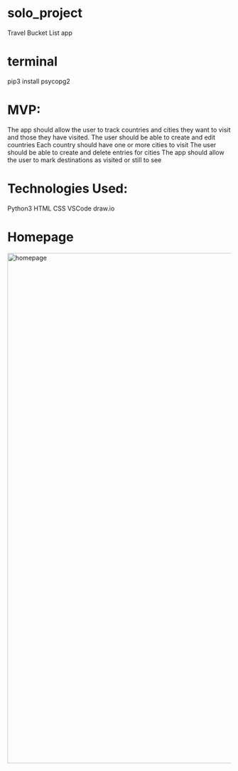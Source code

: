 # solo_project
Travel Bucket List app


# terminal

pip3 install psycopg2


# MVP:

The app should allow the user to track countries and cities they want to visit and those they have visited.
The user should be able to create and edit countries
Each country should have one or more cities to visit
The user should be able to create and delete entries for cities
The app should allow the user to mark destinations as visited or still to see


# Technologies Used:

Python3
HTML
CSS
VSCode
draw.io


# Homepage

<img width="1148" alt="homepage" src="https://user-images.githubusercontent.com/88595811/206178934-b18b23b8-ebe1-4cda-adc2-fe8bba34e177.png">


